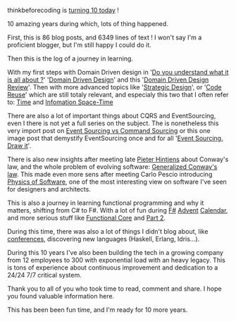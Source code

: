 thinkbeforecoding is [turning 10 today](/post/2008/11/19/Back-in-the-blogosphere) !

10 amazing years during which, lots of thing happened.

First, this is 86 blog posts, and 6349 lines of text ! I won't say I'm a proficient blogger, but I'm still happy I could do it.

Then this is the log of a journey in learning. 

With my first steps with Domain Driven design in '[Do you understand what it is all about ?](/post/2008/11/24/Do-you-understand-what-it-is-all-about)' '[Domain Driven Design](/post/2008/12/02/Domain-Driven-Design)' and this '[Domain Driven Design Review](/post/2008/12/10/Wow-Book-review-Domain-Driven-Design)'. Then with more advanced topics like '[Strategic Design](/post/2009/04/28/Strategic-Design)', or '[Code Reuse](/post/2009/07/24/DDD-and-Code-ReUse)' which are still totaly relevant, and especialy this two that I often refer to: [Time](/post/2011/06/09/Time) and [Infomation Space-Time](/post/2018/03/11/information-space-time) 

There are also a lot of important things about CQRS and EventSourcing, even I there is not yet a full series on the subject. The is nonetheless this very import post on [Event Sourcing vs Command Sourcing](/post/2013/07/28/Event-Sourcing-vs-Command-Sourcing) or this one image post that demystify EventSourcing once and for all '[Event Sourcing. Draw it](/post/2014/01/04/Event-Sourcing.-Draw-it)'.

There is also new insights after meeting late [Pieter Hintjens](http://hintjens.com/) about Conway's law, and the whole problem of evolving software: [Generalized Conway's law](/post/2013/12/17/Generalized-Conway-s-law). This made even more sens after meeting Carlo Pescio introducing [Physics of Software](http://www.physicsofsoftware.com), one of the most interesting view on software I've seen for designers and architects.

This is also a journey in learning functional programming and why it matters, shifting from C# to F#. With a lot of fun during [F#](/post/2014/12/23/Speaking-computers-for-more-fun-!) [Advent](/post/2015/12/17/Ukulele-Fun-for-XMas-!) [Calendar](/post/2016/12/04/fck:-Fake-Construction-Kit), and more serious stuff like [Functional Core](/post/2018/01/25/functional-core) and [Part 2](/post/2018/02/01/functional-core-2).

During this time, there was also a lot of things I didn't blog about, like [conferences](/post/2018/01/20/back-to-blogging), discovering new languages (Haskell, Erlang, Idris...).

During this 10 years I've also been building the tech in a growing company from 12 employees to 300 with exponential load with an heavy legacy. This is tons of experience about continuous improvement and dedication to a 24/24 7/7 critical system.

Thank you to all of you who took time to read, comment and share. I hope you found valuable information here.

This has been been fun time, and I'm ready for 10 more years.